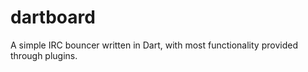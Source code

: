 dartboard
=========

A simple IRC bouncer written in Dart, with most functionality provided through plugins.
